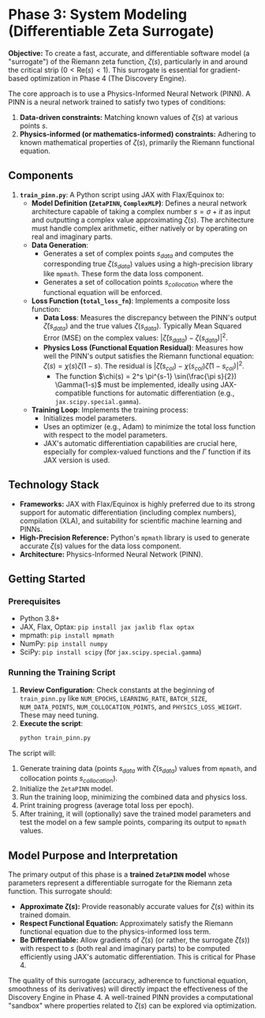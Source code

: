 # Phase 3: System Modeling (Differentiable Zeta Surrogate)

**Objective:** To create a fast, accurate, and differentiable software model (a "surrogate") of the Riemann zeta function, $\zeta(s)$, particularly in and around the critical strip ($0 < \text{Re}(s) < 1$). This surrogate is essential for gradient-based optimization in Phase 4 (The Discovery Engine).

The core approach is to use a Physics-Informed Neural Network (PINN). A PINN is a neural network trained to satisfy two types of conditions:
1.  **Data-driven constraints:** Matching known values of $\zeta(s)$ at various points $s$.
2.  **Physics-informed (or mathematics-informed) constraints:** Adhering to known mathematical properties of $\zeta(s)$, primarily the Riemann functional equation.

## Components

1.  **`train_pinn.py`**: A Python script using JAX with Flax/Equinox to:
    *   **Model Definition (`ZetaPINN`, `ComplexMLP`)**: Defines a neural network architecture capable of taking a complex number $s = \sigma + it$ as input and outputting a complex value approximating $\zeta(s)$. The architecture must handle complex arithmetic, either natively or by operating on real and imaginary parts.
    *   **Data Generation**:
        *   Generates a set of complex points $s_{data}$ and computes the corresponding true $\zeta(s_{data})$ values using a high-precision library like `mpmath`. These form the data loss component.
        *   Generates a set of collocation points $s_{collocation}$ where the functional equation will be enforced.
    *   **Loss Function (`total_loss_fn`)**: Implements a composite loss function:
        *   **Data Loss**: Measures the discrepancy between the PINN's output $\hat{\zeta}(s_{data})$ and the true values $\zeta(s_{data})$. Typically Mean Squared Error (MSE) on the complex values: $|\hat{\zeta}(s_{data}) - \zeta(s_{data})|^2$.
        *   **Physics Loss (Functional Equation Residual)**: Measures how well the PINN's output satisfies the Riemann functional equation: $\zeta(s) = \chi(s) \zeta(1-s)$. The residual is $|\hat{\zeta}(s_{col}) - \chi(s_{col}) \hat{\zeta}(1-s_{col})|^2$.
            *   The function $\chi(s) = 2^s \pi^{s-1} \sin(\frac{\pi s}{2}) \Gamma(1-s)$ must be implemented, ideally using JAX-compatible functions for automatic differentiation (e.g., `jax.scipy.special.gamma`).
    *   **Training Loop**: Implements the training process:
        *   Initializes model parameters.
        *   Uses an optimizer (e.g., Adam) to minimize the total loss function with respect to the model parameters.
        *   JAX's automatic differentiation capabilities are crucial here, especially for complex-valued functions and the $\Gamma$ function if its JAX version is used.

## Technology Stack

*   **Frameworks:** JAX with Flax/Equinox is highly preferred due to its strong support for automatic differentiation (including complex numbers), compilation (XLA), and suitability for scientific machine learning and PINNs.
*   **High-Precision Reference:** Python's `mpmath` library is used to generate accurate $\zeta(s)$ values for the data loss component.
*   **Architecture:** Physics-Informed Neural Network (PINN).

## Getting Started

### Prerequisites

*   Python 3.8+
*   JAX, Flax, Optax: `pip install jax jaxlib flax optax`
*   mpmath: `pip install mpmath`
*   NumPy: `pip install numpy`
*   SciPy: `pip install scipy` (for `jax.scipy.special.gamma`)

### Running the Training Script

1.  **Review Configuration**: Check constants at the beginning of `train_pinn.py` like `NUM_EPOCHS`, `LEARNING_RATE`, `BATCH_SIZE`, `NUM_DATA_POINTS`, `NUM_COLLOCATION_POINTS`, and `PHYSICS_LOSS_WEIGHT`. These may need tuning.
2.  **Execute the script**:
    ```bash
    python train_pinn.py
    ```

The script will:
1.  Generate training data (points $s_{data}$ with $\zeta(s_{data})$ values from `mpmath`, and collocation points $s_{collocation}$).
2.  Initialize the `ZetaPINN` model.
3.  Run the training loop, minimizing the combined data and physics loss.
4.  Print training progress (average total loss per epoch).
5.  After training, it will (optionally) save the trained model parameters and test the model on a few sample points, comparing its output to `mpmath` values.

## Model Purpose and Interpretation

The primary output of this phase is a **trained `ZetaPINN` model** whose parameters represent a differentiable surrogate for the Riemann zeta function. This surrogate should:

*   **Approximate $\zeta(s)$:** Provide reasonably accurate values for $\zeta(s)$ within its trained domain.
*   **Respect Functional Equation:** Approximately satisfy the Riemann functional equation due to the physics-informed loss term.
*   **Be Differentiable:** Allow gradients of $\zeta(s)$ (or rather, the surrogate $\hat{\zeta}(s)$) with respect to $s$ (both real and imaginary parts) to be computed efficiently using JAX's automatic differentiation. This is critical for Phase 4.

The quality of this surrogate (accuracy, adherence to functional equation, smoothness of its derivatives) will directly impact the effectiveness of the Discovery Engine in Phase 4. A well-trained PINN provides a computational "sandbox" where properties related to $\zeta(s)$ can be explored via optimization.
